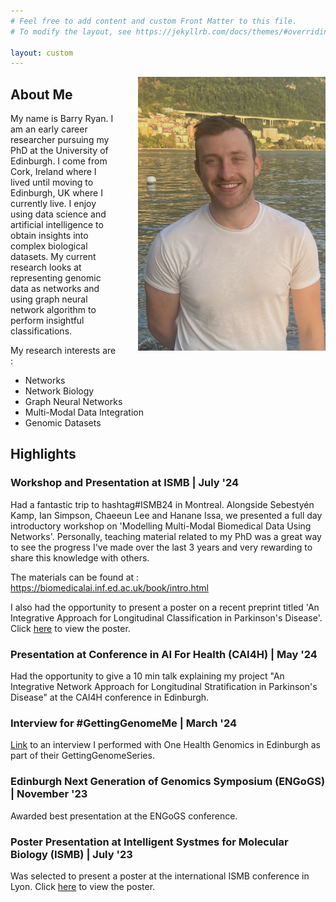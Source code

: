 ```yaml
---
# Feel free to add content and custom Front Matter to this file.
# To modify the layout, see https://jekyllrb.com/docs/themes/#overriding-theme-defaults

layout: custom
---
```


<img style="margin-left: 2rem" align="right" src="mydocs/profile_pic.jpg" width = "300px" >

## About Me
My name is Barry Ryan. I am an early career researcher pursuing my PhD at the University of Edinburgh. I come from Cork, Ireland where I lived until moving to Edinburgh, UK where I currently live. I enjoy using data science and artificial intelligence to obtain insights into complex biological datasets. My current research looks at representing genomic data as networks and using graph neural network algorithm to perform insightful classifications. 

My research interests are : 
- Networks
- Network Biology
- Graph Neural Networks
- Multi-Modal Data Integration
- Genomic Datasets

## Highlights
### Workshop and Presentation at ISMB | July '24
Had a fantastic trip to hashtag#ISMB24 in Montreal. Alongside Sebestyén Kamp, Ian Simpson, Chaeeun Lee and Hanane Issa, we presented a full day introductory workshop on 'Modelling Multi-Modal Biomedical Data Using Networks'. Personally, teaching material related to my PhD was a great way to see the progress I've made over the last 3 years and very rewarding to share this knowledge with others. 

The materials can be found at : https://biomedicalai.inf.ed.ac.uk/book/intro.html

I also had the opportunity to present a poster on a recent preprint titled 'An Integrative Approach for Longitudinal Classification in Parkinson's Disease'. Click <a href="/barryryan/mydocs/Ryan_CDT_poster.pdf">here</a> to view the poster. 

### Presentation at Conference in AI For Health (CAI4H) | May '24
Had the opportunity to give a 10 min talk explaining my project "An Integrative Network Approach for Longitudinal Stratification in Parkinson's Disease" at the CAI4H conference in Edinburgh. 

### Interview for #GettingGenomeMe | March '24
[Link](https://onehealthgenomics.ed.ac.uk/barry-ryan) to an interview I performed with One Health Genomics in Edinburgh as part of their GettingGenomeSeries.

### Edinburgh Next Generation of Genomics Symposium (ENGoGS) | November '23
Awarded best presentation at the ENGoGS conference. 

### Poster Presentation at Intelligent Systmes for Molecular Biology (ISMB) | July '23
Was selected to present a poster at the international ISMB conference in Lyon. Click <a href="/barryryan/mydocs/barry_ismb_poster.pdf">here</a> to view the poster. 





